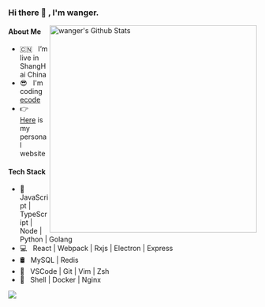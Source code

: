 ### Hi there 👋 , I'm wanger.


<img align="right" width="420" src="https://github-readme-stats.vercel.app/api?username=Wangyulue&include_all_commits=true&count_private=true&show_icons=true&line_height=20&title_color=7A7ADB&icon_color=2234AE" alt="wanger's Github Stats">

#### About Me

- 🇨🇳 &nbsp; I’m live in ShangHai China
- 😎 &nbsp; I'm coding [ecode](https://github.com/WangYuLue/ecode)
- 👉 &nbsp; [Here](https://wangyulue.com/) is my personal website


#### Tech Stack

- 🎯 &nbsp; JavaScript | TypeScript | Node | Python | Golang
- 💻 &nbsp; React | Webpack | Rxjs | Electron | Express
- 🛢 &nbsp; MySQL | Redis
- 🔧 &nbsp; VSCode | Git | Vim | Zsh
- 🚀 &nbsp; Shell | Docker | Nginx

![](https://visitor-badge.glitch.me/badge?page_id=WangYuLue.WangYuLue)
